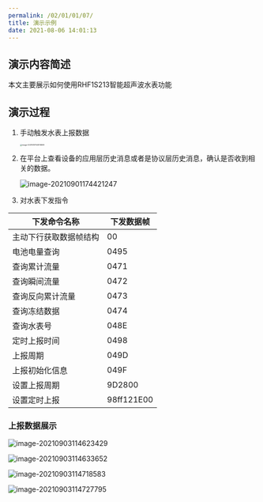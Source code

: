 ```yaml
---
permalink: /02/01/01/07/
title: 演示示例
date: 2021-08-06 14:01:13
---
```


## 演示内容简述

本文主要展示如何使用RHF1S213智能超声波水表功能

## 演示过程

1. 手动触发水表上报数据

   <img src="https://wiki.risinghf.com/upload/img/0ad7f82cdcc7d813c48ee4f8d7e132af.png" alt="image-20210831143016609" style="zoom: 25%;" />



2. 在平台上查看设备的应用层历史消息或者是协议层历史消息，确认是否收到相关的数据。

   ![image-20210901174421247](https://wiki.risinghf.com/upload/img/389acb9e5d0a69e0d6d70a9c3f80a1ae.png)

3. 对水表下发指令

| 下发命令名称           | 下发数据帧 |
| ---------------------- | ---------- |
| 主动下行获取数据帧结构 | 00         |
| 电池电量查询           | 0495       |
| 查询累计流量           | 0471       |
| 查询瞬间流量           | 0472       |
| 查询反向累计流量       | 0473       |
| 查询冻结数据           | 0474       |
| 查询水表号             | 048E       |
| 定时上报时间           | 0498       |
| 上报周期               | 049D       |
| 上报初始化信息         | 049F       |
| 设置上报周期           | 9D2800     |
| 设置定时上报           | 98ff121E00 |

### 上报数据展示

![image-20210903114623429](https://wiki.risinghf.com/upload/img/e0fcbd872ecc57ea65acd5336f37f133.png)

![image-20210903114633652](https://wiki.risinghf.com/upload/img/78eada61ad75f0ac5bc26850869ef803.png)

![image-20210903114718583](https://wiki.risinghf.com/upload/img/641380fce41dbc299546a424848c0eab.png)

![image-20210903114727795](https://wiki.risinghf.com/upload/img/6590393184ade62bfa3e3121bff8b889.png)

